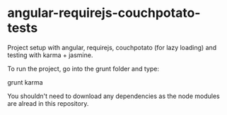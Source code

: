 angular-requirejs-couchpotato-tests
===================================

Project setup with angular, requirejs, couchpotato (for lazy loading) and testing with karma + jasmine.

To run the project, go into the grunt folder and type:

grunt karma

You shouldn't need to download any dependencies as the node modules are alread in this repository.
